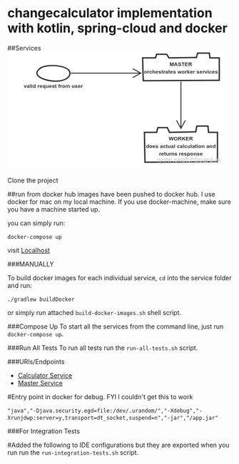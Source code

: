 # changecalculator implementation with kotlin, spring-cloud and docker

##Services
![Services](services.png)


Clone the project


##run from docker hub
images have been pushed to docker hub.
I use docker for mac on my local machine.
If you use docker-machine, make sure you have a machine started up.

you can simply run:
```
docker-compose up
```
visit [Localhost](http://localhost:8082/change/<amount>)

###MANUALLY

To build docker images for each individual service, `cd` into the service folder and run: 
```
./gradlew buildDocker
```
or simply run attached `build-docker-images.sh` shell script.

###Compose Up
To start all the services from the command line, just run `docker-compose up`.

###Run All Tests
To run all tests run the `run-all-tests.sh` script.

###URIs/Endpoints
- [Calculator Service](http://localhost:8081/optimalChange/<amount>)
- [Master Service](http://localhost:8082/change/<amount>)

#Entry point in docker for debug. 
FYI I couldn't get this to work
```
"java","-Djava.security.egd=file:/dev/.urandom/","-Xdebug","-Xrunjdwp:server=y,transport=dt_socket,suspend=n","-jar","/app.jar"
```

###For Integration Tests

#Added the following to IDE configurations but they are exported when you run 
run the `run-integration-tests.sh` script.

